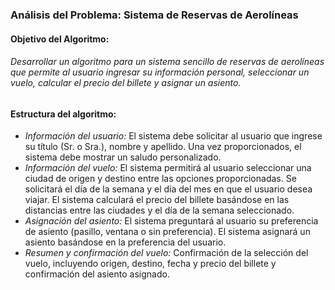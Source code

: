 ### Análisis del Problema: Sistema de Reservas de Aerolíneas
#### Objetivo del Algoritmo:
###### Desarrollar un algoritmo para un sistema sencillo de reservas de aerolíneas que permite al usuario ingresar su información personal, seleccionar un vuelo, calcular el precio del billete y asignar un asiento.

#### Estructura del algoritmo:
 - *Información del usuario:* El sistema debe solicitar al usuario que ingrese su título (Sr. o Sra.), nombre y apellido. Una vez proporcionados, el sistema debe mostrar un saludo personalizado.
- *Información del vuelo:* El sistema permitirá al usuario seleccionar una ciudad de origen y destino entre las opciones proporcionadas.
Se solicitará el día de la semana y el día del mes en que el usuario desea viajar. El sistema calculará el precio del billete basándose en las distancias entre las ciudades y el día de la semana seleccionado.
- *Asignación del asiento:* El sistema preguntará al usuario su preferencia de asiento (pasillo, ventana o sin preferencia). El sistema asignará un asiento basándose en la preferencia del usuario.
- *Resumen y confirmación del vuelo:* Confirmación de la selección del vuelo, incluyendo origen, destino, fecha y precio del billete y confirmación del asiento asignado.